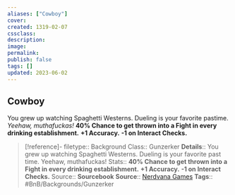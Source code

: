 ```yaml
---
aliases: ["Cowboy"]
cover: 
created: 1319-02-07
cssclass: 
description: 
image: 
permalink: 
publish: false
tags: []
updated: 2023-06-02
---
```


## Cowboy

You grew up watching Spaghetti Westerns. Dueling is your favorite pastime. *Yeehaw, muthafuckas!*
**40% Chance to get thrown into a Fight in every drinking establishment.**
**+1 Accuracy.**
**-1 on Interact Checks.**


> [!reference]-
> filetype:: Background
> Class:: Gunzerker
> **Details**:: You grew up watching Spaghetti Westerns. Dueling is your favorite past time. Yeehaw, muthafuckas!
> Stats:: **40% Chance to get thrown into a Fight in every drinking establishment.** **+1 Accuracy.** **-1 on Interact Checks.**
> Source:: **Sourcebook**
> **Source**:: [Nerdvana Games](https://nerdvanagames.com)
> **Tags**:: #BnB/Backgrounds/Gunzerker
